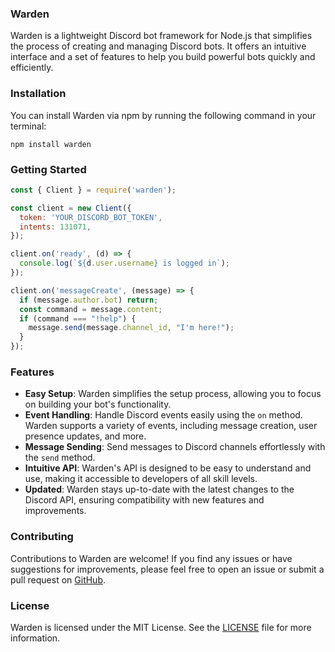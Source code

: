 ### Warden

Warden is a lightweight Discord bot framework for Node.js that simplifies the process of creating and managing Discord bots. It offers an intuitive interface and a set of features to help you build powerful bots quickly and efficiently.

### Installation

You can install Warden via npm by running the following command in your terminal:

```
npm install warden
```

### Getting Started

```javascript
const { Client } = require('warden');

const client = new Client({
  token: 'YOUR_DISCORD_BOT_TOKEN',
  intents: 131071,
});

client.on('ready', (d) => {
  console.log(`${d.user.username} is logged in`);
});

client.on('messageCreate', (message) => {
  if (message.author.bot) return;
  const command = message.content;
  if (command === "!help") {
    message.send(message.channel_id, "I'm here!");
  }
});
```

### Features

- **Easy Setup**: Warden simplifies the setup process, allowing you to focus on building your bot's functionality.
- **Event Handling**: Handle Discord events easily using the `on` method. Warden supports a variety of events, including message creation, user presence updates, and more.
- **Message Sending**: Send messages to Discord channels effortlessly with the `send` method.
- **Intuitive API**: Warden's API is designed to be easy to understand and use, making it accessible to developers of all skill levels.
- **Updated**: Warden stays up-to-date with the latest changes to the Discord API, ensuring compatibility with new features and improvements.

### Contributing

Contributions to Warden are welcome! If you find any issues or have suggestions for improvements, please feel free to open an issue or submit a pull request on [GitHub](https://github.com/tech-voyager/warden).

### License

Warden is licensed under the MIT License. See the [LICENSE](https://github.com/tech-voyager/warden/blob/main/LICENSE) file for more information.
